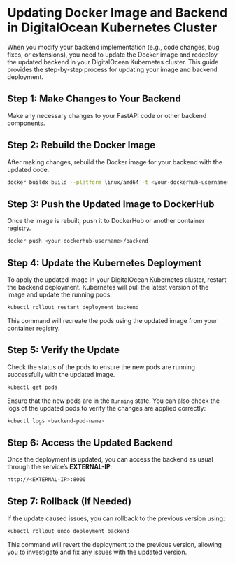 # Updating Docker Image and Backend in DigitalOcean Kubernetes Cluster

When you modify your backend implementation (e.g., code changes, bug fixes, or extensions), you need to update the Docker image and redeploy the updated backend in your DigitalOcean Kubernetes cluster. This guide provides the step-by-step process for updating your image and backend deployment.

## Step 1: Make Changes to Your Backend

Make any necessary changes to your FastAPI code or other backend components.

## Step 2: Rebuild the Docker Image

After making changes, rebuild the Docker image for your backend with the updated code.

```bash
docker buildx build --platform linux/amd64 -t <your-dockerhub-username>/backend .
```


## Step 3: Push the Updated Image to DockerHub

Once the image is rebuilt, push it to DockerHub or another container registry.

```bash
docker push <your-dockerhub-username>/backend
```


## Step 4: Update the Kubernetes Deployment

To apply the updated image in your DigitalOcean Kubernetes cluster, restart the backend deployment. Kubernetes will pull the latest version of the image and update the running pods.

```bash
kubectl rollout restart deployment backend
```


This command will recreate the pods using the updated image from your container registry.

## Step 5: Verify the Update

Check the status of the pods to ensure the new pods are running successfully with the updated image.

```bash
kubectl get pods
```

Ensure that the new pods are in the `Running` state. You can also check the logs of the updated pods to verify the changes are applied correctly:

```bash 
kubectl logs <backend-pod-name>
```


## Step 6: Access the Updated Backend

Once the deployment is updated, you can access the backend as usual through the service’s **EXTERNAL-IP**:

```bash
http://<EXTERNAL-IP>:8000
```


## Step 7: Rollback (If Needed)

If the update caused issues, you can rollback to the previous version using:

```bash
kubectl rollout undo deployment backend
```

This command will revert the deployment to the previous version, allowing you to investigate and fix any issues with the updated version.